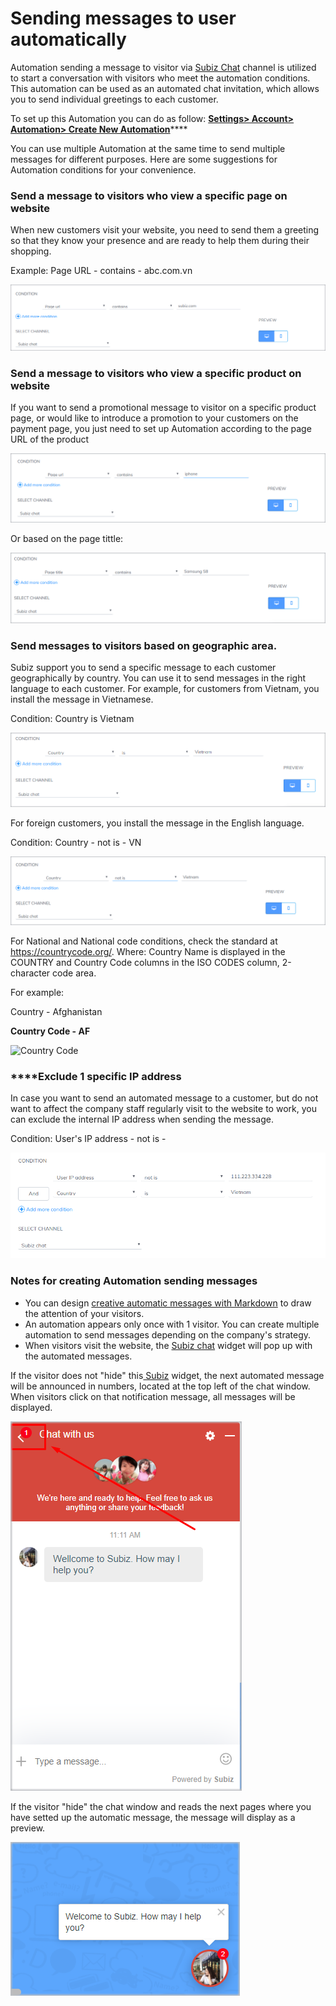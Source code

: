 # Sending messages to user automatically

Automation sending a message to visitor via [Subiz Chat](https://subiz.com/live-chat.html) channel is utilized to start a conversation with visitors who meet the automation conditions. This automation can be used as an  automated chat invitation, which allows you to send individual greetings to each customer.

To set up this Automation  you can do as follow:  [**Settings&gt; Account&gt; Automation&gt; Create New Automation**](https://app.subiz.com/settings/automation-list)\*\*\*\*

You can use multiple Automation at the same time to send multiple messages for different purposes. Here are some suggestions for Automation conditions for your convenience.

### Send a message to visitors who view a specific page on website

When new customers visit your website, you need to send them a greeting so that they know your presence and are ready to help them during their shopping.

Example: Page URL - contains - abc.com.vn

![Send a message based on URL page](../../.gitbook/assets/page-url.png)

### Send a message to visitors who view a specific product on website

If you want to send a promotional message to visitor on a specific product page, or would like to introduce a promotion to your customers on the payment page, you just need to set up Automation according to the page URL of the product 

![Send a message based on Product URL page](../../.gitbook/assets/2018-08-21_14-24.png)

Or based on the page tittle:

![Send a message based on page tittle](../../.gitbook/assets/page-tittle.png)

### Send messages to visitors based on geographic area.

Subiz support you to send a specific message to each customer geographically by country. You can use it to send messages in the right language to each customer. For example, for customers from Vietnam, you install the message in Vietnamese.

Condition: Country is Vietnam

![Send a message to Vietnamese visitors](../../.gitbook/assets/country.png)

For foreign customers, you install the message in the English language.

Condition: Country - not is - VN

![Send a message to foreign visitors](../../.gitbook/assets/foreign.png)

For National and National code conditions, check the standard at https://countrycode.org/. Where: Country Name is displayed in the COUNTRY and Country Code columns in the ISO CODES column, 2-character code area.

For example:

Country - Afghanistan

**Country Code - AF**

![Country Code](https://lh3.googleusercontent.com/dzMT6eRcLRD_ljJA_GlIYbAZmR-QGIP2fy2HY3RmSaS47EiDVyMAGzDGl3GZtt1VAbhodM0I-pIREJXrBCewG67QmYPJ5udLDpZnfq6FTobbtXae6oxiGqEiDAer7_qBd-76xC8A)

### **​**Exclude 1 specific IP address

In case you want to send an automated message to a customer, but do not want to affect the company staff regularly visit to the website to work, you can exclude the internal IP address when sending the message.

Condition: User's IP address - not is -

![Except from an IP address](../../.gitbook/assets/ip.png)

### Notes for creating Automation sending messages

* You can design [creative automatic messages with Markdown](https://help-en.subiz.com/optimise-the-use-of-subiz/how-to-enhance-interactions/create-automation-message-with-markdown) to draw the attention of your visitors.
* An automation appears only once with 1 visitor. You can create multiple automation to send messages depending on the company's strategy.
* When visitors visit the website, the [Subiz chat](https://subiz.com/live-chat.html) widget will pop up with the automated messages.

If the visitor does not "hide" this[ Subiz](https://subiz.com/en) widget, the next automated message will be announced in numbers, located at the top left of the chat window. When visitors click on that notification message, all messages will be displayed.

![The message in the chat window is not hidden](../../.gitbook/assets/4%20%282%29.png)

If the visitor "hide" the chat window and reads the next pages where you have setted up the automatic message, the message will display as a preview.

![The message appears when the client hides the chat window](../../.gitbook/assets/5.png)











  






